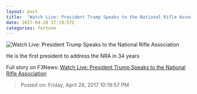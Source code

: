 ```yaml
---
layout: post
title:  "Watch Live: President Trump Speaks to the National Rifle Association"
date: 2017-04-28 17:19:57Z
categories: fortune
---
```


![Watch Live: President Trump Speaks to the National Rifle Association](https://fortunedotcom.files.wordpress.com/2017/04/trump13.gif?w=720)

He is the first president to address the NRA in 34 years


Full story on F3News: [Watch Live: President Trump Speaks to the National Rifle Association](http://www.f3nws.com/n/gDBvh)

> Posted on: Friday, April 28, 2017 10:19:57 PM
